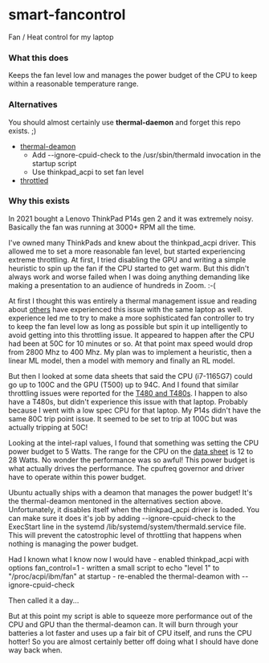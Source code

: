 # smart-fancontrol
Fan / Heat control for my laptop

### What this does

Keeps the fan level low and manages the power budget of the CPU to keep within a
reasonable temperature range.

### Alternatives

You should almost certainly use **thermal-daemon** and forget this repo exists. ;)
  - [thermal-deamon](https://github.com/intel/thermal_daemon)
    - Add --ignore-cpuid-check to the /usr/sbin/thermald invocation in the startup script
    - Use thinkpad_acpi to set fan level
  - [throttled](https://github.com/erpalma/throttled)

### Why this exists

In 2021 bought a Lenovo ThinkPad P14s gen 2 and it was extremely noisy.
Basically the fan was running at 3000+ RPM all the time.

I've owned many ThinkPads and knew about the thinkpad_acpi driver.
This allowed me to set a more reasonable fan level, 
but started experiencing extreme throttling.
At first, I tried disabling the GPU and writing a simple heuristic
to spin up the fan if the CPU started to get warm. But this didn't
always work and worse failed when I was doing anything demanding
like making a presentation to an audience of hundreds in Zoom. :-(

At first I thought this was entirely a thermal management issue and reading about
[others](https://forums.lenovo.com/t5/ThinkPad-P-and-W-Series-Mobile-Workstations/P14s-Gen-2-Intel-Heat-issue-CPU-throttling-and-fan-problems/m-p/5087833) have experienced this issue with the same laptop as well.
experience led me to try to make a more sophisticated fan controller to try to
keep the fan level low as long as possible but spin it up intelligently to avoid
getting into this throttling issue. It appeared to happen after the CPU had been
at 50C for 10 minutes or so. At that point max speed would drop from 2800 Mhz to
400 Mhz. My plan was to implement a heuristic, then a linear ML model, then a model
with memory and finally an RL model.

But then I looked at some data sheets that said the CPU (i7-1165G7) could go up to 100C
and the GPU (T500) up to 94C. And I found that similar throttling issues were reported for the 
[T480 and T480s](https://www.reddit.com/r/thinkpad/comments/870u0a/t480s_linux_throttling_bug/).
I happen to also have a T480s, but didn't experience this issue with
that laptop. Probably because I went with a low spec CPU for that
laptop. My P14s didn't have the same 80C trip point issue. It seemed to be set
to trip at 100C but was actually tripping at 50C!

Looking at the intel-rapl values, I found that something was setting the CPU power budget to
5 Watts. The range for the CPU on the [data sheet](https://ark.intel.com/content/www/us/en/ark/products/208921/intel-core-i71165g7-processor-12m-cache-up-to-4-70-ghz-with-ipu.html)
 is 12 to 28 Watts. No wonder the performance was so awful! This power budget is what actually
drives the performance. The cpufreq governor and driver have to operate within this power budget.

Ubuntu actually ships with a deamon that manages the power budget! It's the thermal-deamon
mentoned in the alternatives section above. Unfortunately, it disables itself when the
thinkpad_acpi driver is loaded. You can make sure it does it's job by adding --ignore-cpuid-check
to the ExecStart line in the systemd /lib/systemd/system/thermald.service file. This will
prevent the catostrophic level of throttling that happens when nothing is managing the power
budget.

Had I known what I know now I would have
    - enabled thinkpad_acpi with options fan_control=1
    - written a small script to echo "level 1" to "/proc/acpi/ibm/fan" at startup
    - re-enabled the thermal-deamon with --ignore-cpuid-check

Then called it a day...

But at this point my script is able to squeeze more performance out of the CPU and GPU
than the thermal-deamon can. It will burn through your batteries a lot faster and uses
up a fair bit of CPU itself, and runs the CPU hotter! So you are almost certainly better
off doing what I should have done way back when.

